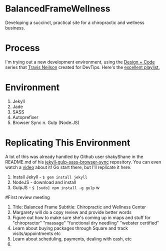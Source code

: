 # BalancedFrameWellness
Developing a succinct, practical site for a chiropractic and wellness business.

# Process
I'm trying out a new development environment, using the [Design + Code](https://github.com/travisneilson/Design-Code) series that [Travis Neilson](http://travisneilson.com/) created for DevTips. Here's the [excellent playlist.](https://www.youtube.com/playlist?list=PLqGj3iMvMa4KeBN2krBtcO3U90_7SOl-A)

# Environment

  1. Jekyll
  2. Jade
  3. SASS
  4. Autoprefixer
  5. Browser Sync
  n. Gulp (Node.JS)

# Replicating This Environment
A lot of this was already handled by Github user shakyShane in the README.md of his [jekyll-gulp-sass-browser-sync](https://github.com/shakyShane/jekyll-gulp-sass-browser-sync) repository. You can even watch a [video](quick.as/pvrslgx) about it!
Go start there, but I'll replicate it here.

  1. Install Jekyll - `$ gem install jekyll`
  2. NodeJS - download and install
  3. GulpJS - `$ [sudo] npm install -g gulp`
w



#First review meeting
1. Title: Balanced Frame
   Subtitle: Chiropractic and Wellness Center
2. Margarety will do a copy review and provide better words
3. Figure out how to make sure she's coming up in maps and stuff for "chiropractor" "massage" "functional dry needling" "webster certified"
4. Learn about buying packages through Square and track visits/appointments etc
5. Learn about scheduling, payments, dealing with cash, etc
6. 
